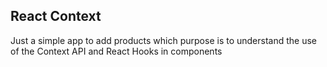 ## React Context

Just a simple app to add products which purpose is to understand the use of the Context API and React Hooks in components